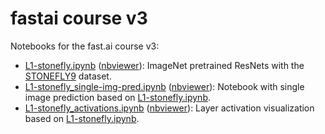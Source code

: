 # fastai course v3
Notebooks for the fast.ai course v3:

* [L1-stonefly.ipynb](https://github.com/MicPie/fastai_course_v3/blob/master/L1-stonefly.ipynb) ([nbviewer](https://nbviewer.jupyter.org/github/MicPie/fastai_course_v3/blob/master/L1-stonefly.ipynb)): ImageNet pretrained ResNets with the [STONEFLY9](http://web.engr.oregonstate.edu/~tgd/bugid/stonefly9/) dataset.
* [L1-stonefly_single-img-pred.ipynb](https://github.com/MicPie/fastai_course_v3/blob/master/L1-stonefly_single-img-pred.ipynb) ([nbviewer](https://nbviewer.jupyter.org/github/MicPie/fastai_course_v3/blob/master/L1-stonefly_single-img-pred.ipynb)): Notebook with single image prediction based on [L1-stonefly.ipynb](https://github.com/MicPie/fastai_course_v3/blob/master/L1-stonefly.ipynb).
* [L1-stonefly_activations.ipynb](https://github.com/MicPie/fastai_course_v3/blob/master/L1-stonefly_activations.ipynb) ([nbviewer](https://nbviewer.jupyter.org/github/MicPie/fastai_course_v3/blob/master/L1-stonefly_activations.ipynb)): Layer activation visualization based on [L1-stonefly.ipynb](https://github.com/MicPie/fastai_course_v3/blob/master/L1-stonefly.ipynb).
